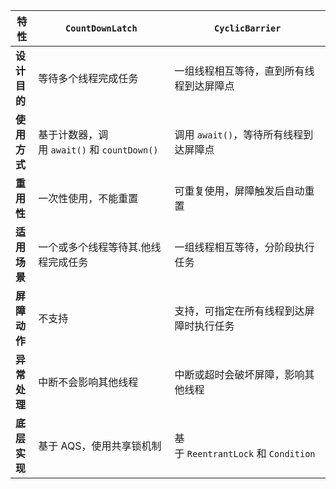 
| 特性       | `CountDownLatch`                   | `CyclicBarrier`                  |
| -------- | ---------------------------------- | -------------------------------- |
| **设计目的** | 等待多个线程完成任务                         | 一组线程相互等待，直到所有线程到达屏障点             |
| **使用方式** | 基于计数器，调用 `await()` 和 `countDown()` | 调用 `await()`，等待所有线程到达屏障点         |
| **重用性**  | 一次性使用，不能重置                         | 可重复使用，屏障触发后自动重置                  |
| **适用场景** | 一个或多个线程等待其.他线程完成任务                 | 一组线程相互等待，分阶段执行任务                 |
| **屏障动作** | 不支持                                | 支持，可指定在所有线程到达屏障时执行任务             |
| **异常处理** | 中断不会影响其他线程                         | 中断或超时会破坏屏障，影响其他线程                |
| **底层实现** | 基于 AQS，使用共享锁机制                     | 基于 `ReentrantLock` 和 `Condition` |
